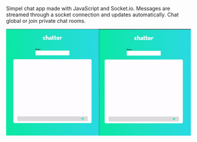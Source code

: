 Simpel chat app made with JavaScript and Socket.io. Messages are streamed through a socket connection and updates automatically. Chat global or join private chat rooms.

![Gif of chat application](https://github.com/JonasStjerne/chatter/blob/main/demonstration.gif)
